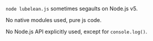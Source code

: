 `node lubelean.js` sometimes segaults on Node.js v5.

No native modules used, pure js code.

No Node.js API explicitly used, except for `console.log()`.
